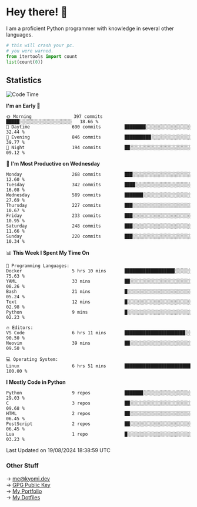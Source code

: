 # Hey there! 👋

I am a proficient Python programmer with knowledge in several other languages.

```py
# this will crash your pc.
# you were warned.
from itertools import count
list(count(0))
```

## Statistics
<!--START_SECTION:waka-->
![Code Time](http://img.shields.io/badge/Code%20Time-1%2C526%20hrs%2031%20mins-blue)

**I'm an Early 🐤** 

```text
🌞 Morning                397 commits         █████░░░░░░░░░░░░░░░░░░░░   18.66 % 
🌆 Daytime                690 commits         ████████░░░░░░░░░░░░░░░░░   32.44 % 
🌃 Evening                846 commits         ██████████░░░░░░░░░░░░░░░   39.77 % 
🌙 Night                  194 commits         ██░░░░░░░░░░░░░░░░░░░░░░░   09.12 % 
```
📅 **I'm Most Productive on Wednesday** 

```text
Monday                   268 commits         ███░░░░░░░░░░░░░░░░░░░░░░   12.60 % 
Tuesday                  342 commits         ████░░░░░░░░░░░░░░░░░░░░░   16.08 % 
Wednesday                589 commits         ███████░░░░░░░░░░░░░░░░░░   27.69 % 
Thursday                 227 commits         ███░░░░░░░░░░░░░░░░░░░░░░   10.67 % 
Friday                   233 commits         ███░░░░░░░░░░░░░░░░░░░░░░   10.95 % 
Saturday                 248 commits         ███░░░░░░░░░░░░░░░░░░░░░░   11.66 % 
Sunday                   220 commits         ███░░░░░░░░░░░░░░░░░░░░░░   10.34 % 
```


📊 **This Week I Spent My Time On** 

```text
💬 Programming Languages: 
Docker                   5 hrs 10 mins       ███████████████████░░░░░░   75.63 % 
YAML                     33 mins             ██░░░░░░░░░░░░░░░░░░░░░░░   08.26 % 
Bash                     21 mins             █░░░░░░░░░░░░░░░░░░░░░░░░   05.24 % 
Text                     12 mins             █░░░░░░░░░░░░░░░░░░░░░░░░   02.98 % 
Python                   9 mins              █░░░░░░░░░░░░░░░░░░░░░░░░   02.23 % 

🔥 Editors: 
VS Code                  6 hrs 11 mins       ███████████████████████░░   90.50 % 
Neovim                   39 mins             ██░░░░░░░░░░░░░░░░░░░░░░░   09.50 % 

💻 Operating System: 
Linux                    6 hrs 51 mins       █████████████████████████   100.00 % 
```

**I Mostly Code in Python** 

```text
Python                   9 repos             ███████░░░░░░░░░░░░░░░░░░   29.03 % 
C                        3 repos             ██░░░░░░░░░░░░░░░░░░░░░░░   09.68 % 
HTML                     2 repos             ██░░░░░░░░░░░░░░░░░░░░░░░   06.45 % 
PostScript               2 repos             ██░░░░░░░░░░░░░░░░░░░░░░░   06.45 % 
Lua                      1 repo              █░░░░░░░░░░░░░░░░░░░░░░░░   03.23 % 
```




 Last Updated on 19/08/2024 18:38:59 UTC
<!--END_SECTION:waka-->

### Other Stuff

→ [me@kyomi.dev](mailto:me@kyomi.dev)\
→ [GPG Public Key](https://github.com/bitterteriyaki.gpg)\
→ [My Portfolio](https://kyomi.dev)\
→ [My Dotfiles](https://github.com/bitterteriyaki/dotfiles)
